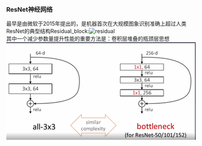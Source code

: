 ### ResNet神经网络
最早是由微软于2015年提出的，是机器首次在大规模图象识别准确上超过人类  
ResNet的典型结构Residual_block:![residual](https://img-blog.csdn.net/20180813225929813?watermark/2/text/aHR0cHM6Ly9ibG9nLmNzZG4ubmV0L3hzc3RlZg==/font/5a6L5L2T/fontsize/400/fill/I0JBQkFCMA==/dissolve/70)  
其中一个减少参数量提升性能的重要方法是：卷积层堆叠的瓶颈层思想  
![瓶颈层](https://github.com/957001934/DeepLearning/blob/master/ResNet/%E5%8D%B7%E7%A7%AF%E7%BD%91%E7%BB%9C%E7%93%B6%E9%A2%88%E5%B1%82%E6%80%9D%E6%83%B3.png)
